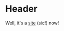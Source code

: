 # Header

Well, it's a [site](http://eqlion.github.io) (sic!)  now!

<!-- ###### HARAMBE WAS AN INSIDE JOB, NEVER FORGET -->
